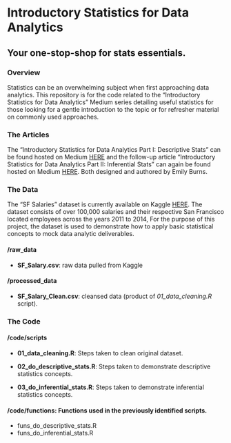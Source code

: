 Introductory Statistics for Data Analytics
================

## Your one-stop-shop for stats essentials.

### Overview

Statistics can be an overwhelming subject when first approaching data
analytics. This repository is for the code related to the “Introductory
Statistics for Data Analytics” Medium series detailing useful statistics
for those looking for a gentle introduction to the topic or for
refresher material on commonly used approaches.

### The Articles

The “Introductory Statistics for Data Analytics Part I: Descriptive
Stats” can be found hosted on Medium [HERE](xxx) and the follow-up
article “Introductory Statistics for Data Analytics Part II: Inferential
Stats” can again be found hosted on Medium [HERE](xxx). Both designed
and authored by Emily Burns.

### The Data

The “SF Salaries” dataset is currently available on Kaggle
[HERE](https://www.kaggle.com/kaggle/sf-salaries). The dataset consists
of over 100,000 salaries and their respective San Francisco located
employees across the years 2011 to 2014, For the purpose of this
project, the dataset is used to demonstrate how to apply basic
statistical concepts to mock data analytic deliverables.

#### /raw\_data

-   **SF\_Salary.csv**: raw data pulled from Kaggle

#### /processed\_data

-   **SF\_Salary\_Clean.csv**: cleansed data (product of
    *01\_data\_cleaning.R* script).

### The Code

#### /code/scripts

-   **01\_data\_cleaning.R**: Steps taken to clean original dataset.

-   **02\_do\_descriptive\_stats.R**: Steps taken to demonstrate
    descriptive statistics concepts.

-   **03\_do\_inferential\_stats.R**: Steps taken to demonstrate
    inferential statistics concepts.

#### /code/functions: Functions used in the previously identified scripts.
-  funs\_do\_descriptive\_stats.R
-  funs\_do\_inferential\_stats.R
